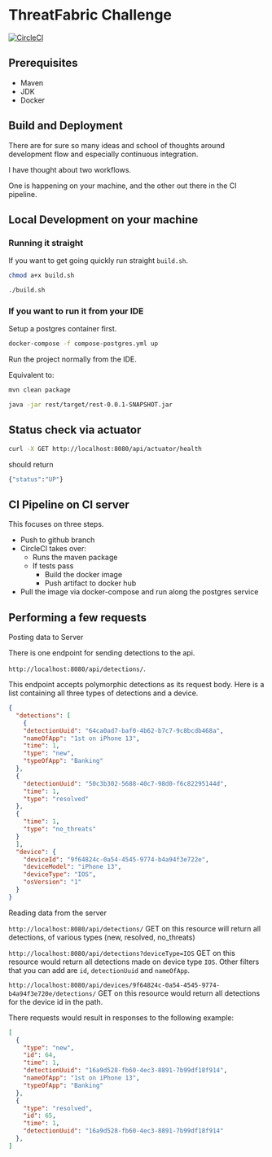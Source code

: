 # ThreatFabric Challenge

[![CircleCI](https://circleci.com/gh/albihasani94/threatfabric-challenge.svg?style=shield&circle-token=dca5c5bf7d16c819939dac4c44ed988829379edc	)](https://app.circleci.com/pipelines/github/albihasani94)

## Prerequisites

- Maven
- JDK
- Docker

## Build and Deployment

There are for sure so many ideas and school of thoughts around 
development flow and especially continuous integration.

I have thought about two workflows.

One is happening on your machine, and the other out there in the 
CI pipeline.

## Local Development on your machine

### Running it straight

If you want to get going quickly run straight `build.sh`.

```bash
chmod a+x build.sh

./build.sh
```

### If you want to run it from your IDE

Setup a postgres container first.

```bash
docker-compose -f compose-postgres.yml up
```

Run the project normally from the IDE.

Equivalent to:

```bash
mvn clean package

java -jar rest/target/rest-0.0.1-SNAPSHOT.jar
```

## Status check via actuator

```bash
curl -X GET http://localhost:8080/api/actuator/health
```

should return

```bash
{"status":"UP"}
```

## CI Pipeline on CI server

This focuses on three steps.

- Push to github branch
- CircleCI takes over:
  - Runs the maven package
  - If tests pass
    - Build the docker image
    - Push artifact to docker hub
- Pull the image via docker-compose and run along the postgres service

## Performing a few requests

Posting data to Server

There is one endpoint for sending detections to the api.

`http://localhost:8080/api/detections/`.

This endpoint accepts polymorphic detections as its request body. Here is a list containing all three types of detections and a device.

```json
{
  "detections": [
    {
    "detectionUuid": "64ca0ad7-baf0-4b62-b7c7-9c8bcdb468a",
    "nameOfApp": "1st on iPhone 13",
    "time": 1,
    "type": "new",
    "typeOfApp": "Banking"
  },
  {
    "detectionUuid": "50c3b302-5688-40c7-98d0-f6c82295144d",
    "time": 1,
    "type": "resolved"
  },
  {
    "time": 1,
    "type": "no_threats"
  }
  ],
  "device": {
    "deviceId": "9f64824c-0a54-4545-9774-b4a94f3e722e",
    "deviceModel": "iPhone 13",
    "deviceType": "IOS",
    "osVersion": "1"
  }
}
```

Reading data from the server

`http://localhost:8080/api/detections/` GET on this resource will return all detections, of various types (new, resolved, no_threats)

`http://localhost:8080/api/detections?deviceType=IOS` GET on this resource would return all detections made on device type `IOS`. Other filters that you can add are `id`, `detectionUuid` and `nameOfApp`.

`http://localhost:8080/api/devices/9f64824c-0a54-4545-9774-b4a94f3e720e/detections/` GET on this resource would return all detections for the device id in the path.

There requests would result in responses to the following example:

```json
[
  {
    "type": "new",
    "id": 64,
    "time": 1,
    "detectionUuid": "16a9d528-fb60-4ec3-8891-7b99df18f914",
    "nameOfApp": "1st on iPhone 13",
    "typeOfApp": "Banking"
  },
  {
    "type": "resolved",
    "id": 65,
    "time": 1,
    "detectionUuid": "16a9d528-fb60-4ec3-8891-7b99df18f914"
  },
]
```
